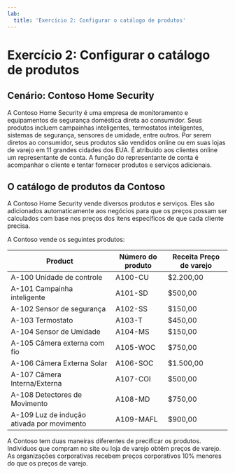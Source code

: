 ```yaml
---
lab:
  title: 'Exercício 2: Configurar o catálogo de produtos'
---
```


# Exercício 2: Configurar o catálogo de produtos

## Cenário: Contoso Home Security 
A Contoso Home Security é uma empresa de monitoramento e equipamentos de segurança doméstica direta ao consumidor. Seus produtos incluem campainhas inteligentes, termostatos inteligentes, sistemas de segurança, sensores de umidade, entre outros. Por serem diretos ao consumidor, seus produtos são vendidos online ou em suas lojas de varejo em 11 grandes cidades dos EUA. É atribuído aos clientes online um representante de conta. A função do representante de conta é acompanhar o cliente e tentar fornecer produtos e serviços adicionais. 

## O catálogo de produtos da Contoso
A Contoso Home Security vende diversos produtos e serviços. Eles são adicionados automaticamente aos negócios para que os preços possam ser calculados com base nos preços dos itens específicos de que cada cliente precisa.

A Contoso vende os seguintes produtos:

| Product                            | Número do produto | Receita Preço de varejo |
|------------------------------------|----------------|-------------------|
| A-100 Unidade de controle                 | A100-CU        | \$2.200,00         |
| A-101 Campainha inteligente               | A101-SD        | \$500,00          |
| A-102 Sensor de segurança              | A102-SS        | \$150,00          |
| A-103 Termostato                   | A103-T         | \$450,00          |
| A-104 Sensor de Umidade              | A104-MS        | \$150,00          |
| A-105 Câmera externa com fio         | A105-WOC       | \$750,00          |
| A-106 Câmera Externa Solar         | A106-SOC       | \$1.500,00         |
| A-107 Câmera Interna/Externa        | A107-COI       | \$500,00          |
| A-108 Detectores de Movimento             | A108-MD        | \$750,00          |
| A-109 Luz de indução ativada por movimento | A109-MAFL      | \$900,00          |

A Contoso tem duas maneiras diferentes de precificar os produtos. Indivíduos que compram no site ou loja de varejo obtêm preços de varejo. As organizações corporativas recebem preços corporativos 10% menores do que os preços de varejo.


